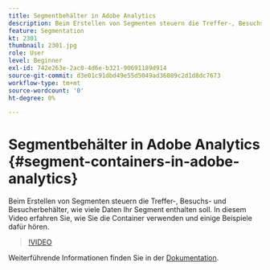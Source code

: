 ```yaml
---
title: Segmentbehälter in Adobe Analytics
description: Beim Erstellen von Segmenten steuern die Treffer-, Besuchs- und Besucherbehälter, wie viele Daten Ihr Segment enthalten soll. In diesem Video erfahren Sie, wie Sie die Container verwenden und einige Beispiele dafür hören.
feature: Segmentation
kt: 2301
thumbnail: 2301.jpg
role: User
level: Beginner
exl-id: 742e263e-2ac0-4d6e-b321-90691189d914
source-git-commit: d3e01c91dbd49e55d5049ad36089c2d1d8dc7673
workflow-type: tm+mt
source-wordcount: '0'
ht-degree: 0%

---
```


# Segmentbehälter in Adobe Analytics {#segment-containers-in-adobe-analytics}

Beim Erstellen von Segmenten steuern die Treffer-, Besuchs- und Besucherbehälter, wie viele Daten Ihr Segment enthalten soll. In diesem Video erfahren Sie, wie Sie die Container verwenden und einige Beispiele dafür hören.

>[!VIDEO](https://video.tv.adobe.com/v/25401/?quality=12)

Weiterführende Informationen finden Sie in der [Dokumentation](https://experienceleague.adobe.com/docs/analytics/components/segmentation/seg-overview.html?lang=de).
